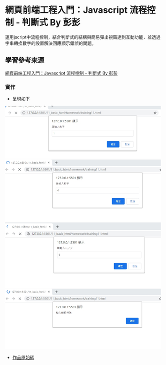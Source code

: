 # 網頁前端工程入門：Javascript 流程控制 - 判斷式 By 彭彭

運用jscript中流程控制，結合判斷式的結構與簡易彈出視窗達到互動功能，並透過字串轉換數字的設置解決回應顯示錯誤的問題。

## 學習參考來源

[網頁前端工程入門：Javascript 流程控制 - 判斷式 By 彭彭](https://www.youtube.com/watch?v=LIgMGq0YRPE&list=PL-g0fdC5RMbpqZ0bmvJTgVTS4tS3txRVp&index=11)

### 實作

- 呈現如下

![作品](images/1598261970384.jpg)
![作品](images/1598262030947.jpg)
![作品](images/1598262049881.jpg)
![作品](images/1598262058928.jpg)

- [作品原始碼](/11_basic_html/homework/training11.html)
